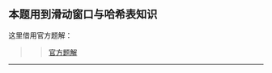 ## 本题用到滑动窗口与哈希表知识  
这里借用官方题解： 
   >> [官方题解](https://leetcode-cn.com/problems/longest-substring-without-repeating-characters/solution/wu-zhong-fu-zi-fu-de-zui-chang-zi-chuan-by-leetc-2/)  
***
